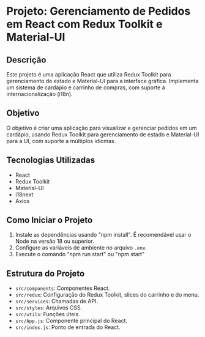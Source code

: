 # Projeto: Gerenciamento de Pedidos em React com Redux Toolkit e Material-UI

## Descrição
Este projeto é uma aplicação React que utiliza Redux Toolkit para gerenciamento de estado e Material-UI para a interface gráfica. Implementa um sistema de cardápio e carrinho de compras, com suporte a internacionalização (i18n).

## Objetivo
O objetivo é criar uma aplicação para visualizar e gerenciar pedidos em um cardápio, usando Redux Toolkit para gerenciamento de estado e Material-UI para a UI, com suporte a múltiplos idiomas.

## Tecnologias Utilizadas
- React
- Redux Toolkit
- Material-UI
- i18next
- Axios

## Como Iniciar o Projeto
1. Instale as dependências usando "npm install". É recomendável usar o Node na versão 18 ou superior.
2. Configure as variáveis de ambiente no arquivo `.env`.
3. Execute o comando "npm run start" ou "npm start"




## Estrutura do Projeto
- `src/components`: Componentes React.
- `src/redux`: Configuração do Redux Toolkit, slices do carrinho e do menu.
- `src/services`: Chamadas de API.
- `src/styles`: Arquivos CSS.
- `src/utils`: Funções úteis.
- `src/App.js`: Componente principal do React.
- `src/index.js`: Ponto de entrada do React.
